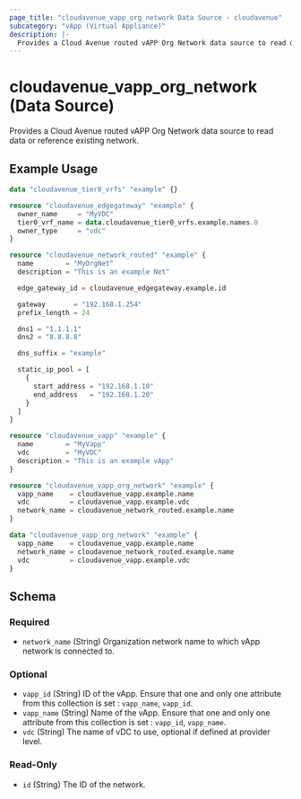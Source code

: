 ```yaml
---
page_title: "cloudavenue_vapp_org_network Data Source - cloudavenue"
subcategory: "vApp (Virtual Appliance)"
description: |-
  Provides a Cloud Avenue routed vAPP Org Network data source to read data or reference existing network.
---
```


# cloudavenue_vapp_org_network (Data Source)

Provides a Cloud Avenue routed vAPP Org Network data source to read data or reference existing network.

## Example Usage

```terraform
data "cloudavenue_tier0_vrfs" "example" {}

resource "cloudavenue_edgegateway" "example" {
  owner_name     = "MyVDC"
  tier0_vrf_name = data.cloudavenue_tier0_vrfs.example.names.0
  owner_type     = "vdc"
}

resource "cloudavenue_network_routed" "example" {
  name        = "MyOrgNet"
  description = "This is an example Net"

  edge_gateway_id = cloudavenue_edgegateway.example.id

  gateway       = "192.168.1.254"
  prefix_length = 24

  dns1 = "1.1.1.1"
  dns2 = "8.8.8.8"

  dns_suffix = "example"

  static_ip_pool = [
    {
      start_address = "192.168.1.10"
      end_address   = "192.168.1.20"
    }
  ]
}

resource "cloudavenue_vapp" "example" {
  name        = "MyVapp"
  vdc         = "MyVDC"
  description = "This is an example vApp"
}

resource "cloudavenue_vapp_org_network" "example" {
  vapp_name    = cloudavenue_vapp.example.name
  vdc          = cloudavenue_vapp.example.vdc
  network_name = cloudavenue_network_routed.example.name
}

data "cloudavenue_vapp_org_network" "example" {
  vapp_name    = cloudavenue_vapp.example.name
  network_name = cloudavenue_network_routed.example.name
  vdc          = cloudavenue_vapp.example.vdc
}
```

<!-- schema generated by tfplugindocs -->
## Schema

### Required

- `network_name` (String) Organization network name to which vApp network is connected to.

### Optional

- `vapp_id` (String) ID of the vApp. Ensure that one and only one attribute from this collection is set : `vapp_name`, `vapp_id`.
- `vapp_name` (String) Name of the vApp. Ensure that one and only one attribute from this collection is set : `vapp_id`, `vapp_name`.
- `vdc` (String) The name of vDC to use, optional if defined at provider level.

### Read-Only

- `id` (String) The ID of the network.

